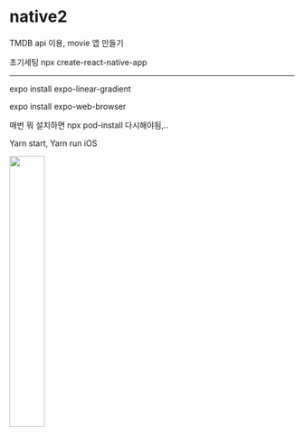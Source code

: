 # native2

TMDB api 이용, movie 앱 만들기

초기세팅 npx create-react-native-app

---

expo install expo-linear-gradient

expo install expo-web-browser

매번 뭐 설치하면 npx pod-install 다시해야됨,..

Yarn start,
Yarn run iOS

<img width="35%" src="https://user-images.githubusercontent.com/75261551/149363607-e040a199-4506-47fc-a9f3-301cc7784a94.gif" />
